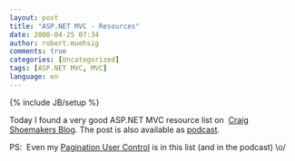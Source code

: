 ```yaml
---
layout: post
title: "ASP.NET MVC - Resources"
date: 2008-04-25 07:34
author: robert.muehsig
comments: true
categories: [Uncategorized]
tags: [ASP.NET MVC, MVC]
language: en
---
```

{% include JB/setup %}
<p>Today I found a very good ASP.NET MVC resource list on&#160; <a href="http://weblogs.asp.net/craigshoemaker/archive/2008/04/24/47-asp-net-mvc-resources-to-rock-your-development.aspx">Craig Shoemakers Blog</a>. The post is also available as <a href="http://polymorphicpodcast.com/shows/mvcresources/">podcast</a>.</p>  <p>PS:&#160; Even my <a href="{{BASE_PATH}}/2008/04/08/aspnet-mvc-pagination-view-user-control/">Pagination User Control</a> is in this list (and in the podcast) \o/</p>
